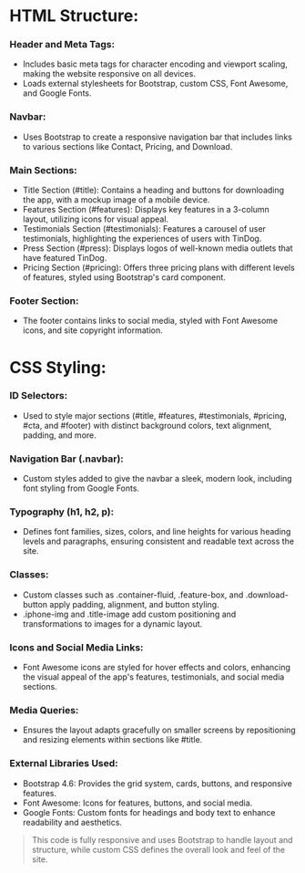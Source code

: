 # HTML Structure:

### Header and Meta Tags:
* Includes basic meta tags for character encoding and viewport scaling, making the website responsive on all devices.
* Loads external stylesheets for Bootstrap, custom CSS, Font Awesome, and Google Fonts.

### Navbar:
* Uses Bootstrap to create a responsive navigation bar that includes links to various sections like Contact, Pricing, and Download.

### Main Sections:

* Title Section (#title): Contains a heading and buttons for downloading the app, with a mockup image of a mobile device.
* Features Section (#features): Displays key features in a 3-column layout, utilizing icons for visual appeal.
* Testimonials Section (#testimonials): Features a carousel of user testimonials, highlighting the experiences of users with TinDog.
* Press Section (#press): Displays logos of well-known media outlets that have featured TinDog.
* Pricing Section (#pricing): Offers three pricing plans with different levels of features, styled using Bootstrap's card component.

### Footer Section:

* The footer contains links to social media, styled with Font Awesome icons, and site copyright information.

# CSS Styling:

### ID Selectors:

* Used to style major sections (#title, #features, #testimonials, #pricing, #cta, and #footer) with distinct background colors, text alignment, padding, and more.

### Navigation Bar (.navbar):

* Custom styles added to give the navbar a sleek, modern look, including font styling from Google Fonts.

### Typography (h1, h2, p):

* Defines font families, sizes, colors, and line heights for various heading levels and paragraphs, ensuring consistent and readable text across the site.

### Classes:

* Custom classes such as .container-fluid, .feature-box, and .download-button apply padding, alignment, and button styling.
* .iphone-img and .title-image add custom positioning and transformations to images for a dynamic layout.

### Icons and Social Media Links:

* Font Awesome icons are styled for hover effects and colors, enhancing the visual appeal of the app's features, testimonials, and social media sections.

### Media Queries:

* Ensures the layout adapts gracefully on smaller screens by repositioning and resizing elements within sections like #title.

### External Libraries Used:
* Bootstrap 4.6: Provides the grid system, cards, buttons, and responsive features.
* Font Awesome: Icons for features, buttons, and social media.
* Google Fonts: Custom fonts for headings and body text to enhance readability and aesthetics.

> This code is fully responsive and uses Bootstrap to handle layout and structure, while custom CSS defines the overall look and feel of the site.
